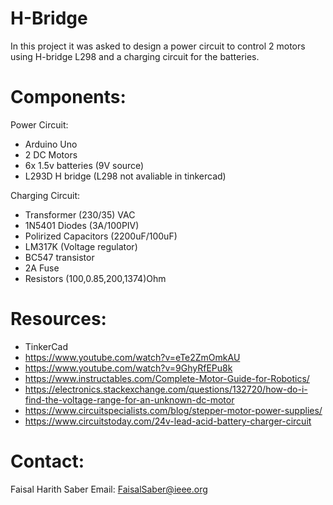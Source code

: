 # H-Bridge
In this project it was asked to design a power circuit to control 2 motors using H-bridge L298 and a charging circuit for the batteries.

# Components:

 Power Circuit:
- Arduino Uno
- 2 DC Motors  
- 6x 1.5v batteries (9V source)
- L293D H bridge (L298 not avaliable in tinkercad)

 Charging Circuit: 
- Transformer (230/35) VAC
- 1N5401 Diodes (3A/100PIV)
- Polirized Capacitors (2200uF/100uF)
- LM317K (Voltage regulator)
- BC547 transistor 
- 2A Fuse
- Resistors (100,0.85,200,1374)Ohm


# Resources:

- TinkerCad
- https://www.youtube.com/watch?v=eTe2ZmOmkAU
- https://www.youtube.com/watch?v=9GhyRfEPu8k
- https://www.instructables.com/Complete-Motor-Guide-for-Robotics/
- https://electronics.stackexchange.com/questions/132720/how-do-i-find-the-voltage-range-for-an-unknown-dc-motor
- https://www.circuitspecialists.com/blog/stepper-motor-power-supplies/
- https://www.circuitstoday.com/24v-lead-acid-battery-charger-circuit

# Contact:

 Faisal Harith Saber
 Email: FaisalSaber@ieee.org 
